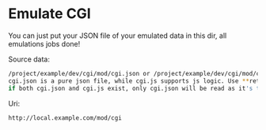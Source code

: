 # Emulate CGI
You can just put your JSON file of your emulated data in this dir, all emulations jobs done!

Source data:
```bash
/project/example/dev/cgi/mod/cgi.json or /project/example/dev/cgi/mod/cgi.js
cgi.json is a pure json file, while cgi.js supports js logic. Use **returnData function** to return value to browser
if both cgi.json and cgi.js exist, only cgi.json will be read as it's the quickest return way
```

Uri:
```bash
http://local.example.com/mod/cgi
```